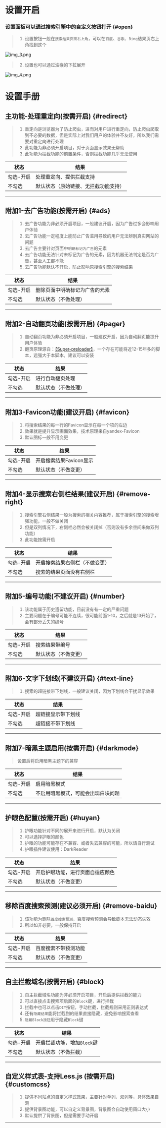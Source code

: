 # 设置开启

### 设置面板可以通过搜索引擎中的自定义按钮打开 {#open}
> 1. 设置按钮一般在`搜索结果页面右上角`，可以在`百度`、`谷歌`、`Bing`结果页右上角找到这个

![img_3.png](img_3.png)

> 2. 设置也可以通过油猴的下拉展开

![img_4.png](img_4.png)

# 设置手册

## 主功能-处理重定向(按需开启) {#redirect}
> 1. 重定向是浏览器为了防止爬虫，进而对用户进行重定向，防止爬虫爬取到不必要的数据，但是实际上对我们用户的体验并不友好，所以我们需要对重定向进行处理
> 2. 此功能为非必须开启项目，对于页面显示效果无帮助
> 3. 此功能为拦截功能的前置条件，否则拦截功能几乎无法使用

状态     | 结果
-------- | -----
勾选-开启  | 处理重定向、提供拦截支持
不勾选  | 默认状态（原始链接、无拦截功能支持）

<hr/>

## 附加1-去广告功能(按需开启) {#ads}
> 1. 去广告功能为非必须开启项目，一般建议开启，因为广告过多会影响用户体验
> 2. 去广告功能一定程度上能防止广告滥用导致的用户无法辨别真实网站的问题
> 3. 去广告主要针对页面中`明确标记为广告`的元素
> 4. 去广告功能无法针对未标记为广告的元素，因为机器无法判定是否为广告，甚至人工都不能
> 5. 去广告功能默认不开启，防止影响原搜索引擎的搜索结果

状态     | 结果
-------- | -----
勾选-开启  | 删除页面中明确标记为广告的元素
不勾选  | 默认状态（不做处理）

<hr/>

## 附加2-自动翻页功能(按需开启) {#pager}
> 1. 自动翻页功能为非必须开启项目，一般建议开启，因为自动翻页能提升用户体验
> 2. 翻页原理源自：[【Super-preloader】](https://github.com/machsix/Super-preloader)，一个存在可能将近12-15年多的脚本，远强大于本脚本，建议可以安装

状态     | 结果
-------- | -----
勾选-开启  | 进行自动翻页处理
不勾选  | 默认状态（不做处理）

<hr/>

## 附加3-Favicon功能(建议开启) {#favicon}
> 1. 将搜索结果的每一行的Favicon显示在每一个项的左边
> 2. 效果就是提升显示画面效果，技术原理来自yandex-Favicon
> 3. 默认图标一般不用变更

 状态     | 结果
 -------- | -----
 勾选-开启  | 开启搜索结果Favicon显示
 不勾选  | 默认状态（不做变更）

<hr/>

## 附加4-显示搜索右侧栏结果(建议开启) {#remove-right}
> 1. 搜索引擎右侧结果一般为搜索的相关内容推荐，属于搜索引擎的搜索增强功能，一般不做关闭
> 2. 但是双列情况下，右侧栏必然会被关闭掉（否则没有多余空间来做双列功能）
> 3. 此功能按需开启

 状态     | 结果
 -------- | -----
 勾选-开启  | 开启搜索结果右侧栏（不做变更）
 不勾选  | 搜索的结果页面没有右侧栏

<hr/>

## 附加5-编号功能(不建议开启) {#number}
> 1. 该功能属于历史遗留功能，目前没有有一定的严重问题
> 2. 主要问题在于编号可能不连续，很可能前面1-10，之后就是13开始了，会有部分丢失的编号

 状态     | 结果
 -------- | -----
 勾选-开启  | 搜索结果带编号
 不勾选  | 默认状态（不做变更）

<hr/>

## 附加6-文字下划线(不建议开启) {#text-line}
> 1. 搜索的超链接带下划线，一般建议关闭，因为下划线会干扰显示效果

 状态     | 结果
 -------- | -----
 勾选-开启  | 超链接显示带下划线
 不勾选  | 超链接不带下划线

<hr/>

## 附加7-暗黑主题启用(按需开启) {#darkmode}
> 设置后将启用暗黑主题下的兼容

 状态     | 结果
 -------- | -----
 勾选-开启  | 启用暗黑模式
 不勾选  | 不启用暗黑模式，可能会出现白块问题

<hr/>

## 护眼色配置(按需开启) {#huyan}
> 1. 护眼功能针对不同的展开来进行开启，默认为关闭
> 2. 可以选择护眼的颜色
> 3. 护眼的功能可能存在不兼容、或者失去兼容的可能，所以请自行测试
> 4. 护眼插件建议使用：DarkReader

 状态     | 结果
 -------- | -----
 勾选-开启  | 开启护眼功能，进行页面自适应颜色
 不勾选  | 默认状态（不做变更）

<hr/>

## 移除百度搜索预测(建议必须开启) {#remove-baidu}
> 1. 该功能为删除`百度搜索预测`，百度搜索预测会导致脚本无法动态失效
> 2. 所以如非必要，一般保持开启

 状态     | 结果
 -------- | -----
 勾选-开启  | 百度搜索不带预测功能
 不勾选  | 默认状态（不做变更）

<hr/>

## 自主拦截域名(按需开启) {#block}
> 1. 自主拦截域名功能为非必须开启项目，开启后提供拦截的能力
> 2. 可以直接点击搜索项后面的`Block`键，进行拦截
> 3. 拦截中也可以点击`DIY`按钮，手动拦截，拦截规则采用正则表达式
> 3. 还有`隐藏结果`能将拦截到的结果直接隐藏，避免影响搜索查看
> 4. `隐藏Block按钮`用于隐藏`Block`键

 状态     | 结果
 -------- | -----
 勾选-开启  | 开启拦截功能，增加`Block`键
 不勾选  | 默认状态（不做拦截）

<hr/>

## 自定义样式表-支持Less.js (按需开启) {#customcss}
> 1. 提供不同站点的自定义样式效果，主要针对单列、双列等，具体效果自测
> 2. 提供背景图功能，可以自定义背景图，背景图会自动使用窗口大小
> 3. 默认提供了背景图，但是需要手动开启

<hr/>

